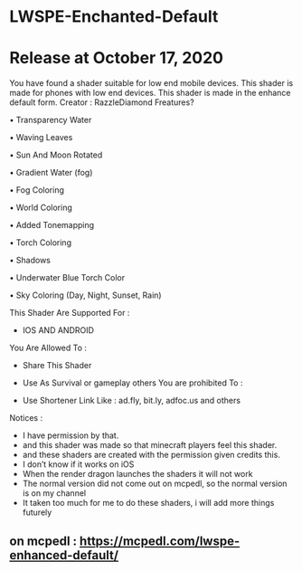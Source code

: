 # LWSPE-Enchanted-Default
# Release at October 17, 2020
You have found a shader suitable for low end mobile devices. This shader is made for phones with low end devices. This shader is made in the enhance default form.
Creator : RazzleDiamond
Freatures?

• Transparency Water

• Waving Leaves

• Sun And Moon Rotated

• Gradient Water (fog)

• Fog Coloring

• World Coloring

• Added Tonemapping

• Torch Coloring

• Shadows

• Underwater Blue Torch Color

• Sky Coloring (Day, Night, Sunset, Rain)

This Shader Are Supported For :
+ IOS AND ANDROID

You Are Allowed To :

+ Share This Shader
+ Use As Survival or gameplay others
You are prohibited To :

+ Use Shortener Link Like : ad.fly, bit.ly, adfoc.us and others

Notices :

- I have permission by that.
- and this shader was made so that minecraft players feel this shader. 
- and these shaders are created with the permission given credits this.
- I don’t know if it works on iOS
- When the render dragon launches the shaders it will not work
- The normal version did not come out on mcpedl, so the normal version is on my channel
- It taken too much for me to do these shaders, i will add more things futurely

## on mcpedl : https://mcpedl.com/lwspe-enhanced-default/ ##
